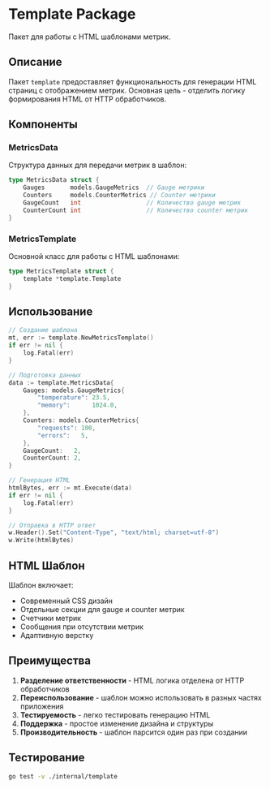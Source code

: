 # Template Package

Пакет для работы с HTML шаблонами метрик.

## Описание

Пакет `template` предоставляет функциональность для генерации HTML страниц с отображением метрик. Основная цель - отделить логику формирования HTML от HTTP обработчиков.

## Компоненты

### MetricsData

Структура данных для передачи метрик в шаблон:

```go
type MetricsData struct {
    Gauges       models.GaugeMetrics  // Gauge метрики
    Counters     models.CounterMetrics // Counter метрики
    GaugeCount   int                  // Количество gauge метрик
    CounterCount int                  // Количество counter метрик
}
```

### MetricsTemplate

Основной класс для работы с HTML шаблонами:

```go
type MetricsTemplate struct {
    template *template.Template
}
```

## Использование

```go
// Создание шаблона
mt, err := template.NewMetricsTemplate()
if err != nil {
    log.Fatal(err)
}

// Подготовка данных
data := template.MetricsData{
    Gauges: models.GaugeMetrics{
        "temperature": 23.5,
        "memory":      1024.0,
    },
    Counters: models.CounterMetrics{
        "requests": 100,
        "errors":   5,
    },
    GaugeCount:   2,
    CounterCount: 2,
}

// Генерация HTML
htmlBytes, err := mt.Execute(data)
if err != nil {
    log.Fatal(err)
}

// Отправка в HTTP ответ
w.Header().Set("Content-Type", "text/html; charset=utf-8")
w.Write(htmlBytes)
```

## HTML Шаблон

Шаблон включает:
- Современный CSS дизайн
- Отдельные секции для gauge и counter метрик
- Счетчики метрик
- Сообщения при отсутствии метрик
- Адаптивную верстку

## Преимущества

1. **Разделение ответственности** - HTML логика отделена от HTTP обработчиков
2. **Переиспользование** - шаблон можно использовать в разных частях приложения
3. **Тестируемость** - легко тестировать генерацию HTML
4. **Поддержка** - простое изменение дизайна и структуры
5. **Производительность** - шаблон парсится один раз при создании

## Тестирование

```bash
go test -v ./internal/template
```
